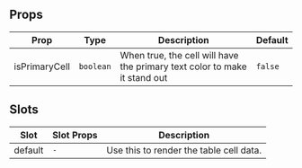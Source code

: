 <!-- This file is automatically generated, do not edit manually. -->

## Props

| Prop | Type | Description | Default |
| ---- | ---- | ----------- | ------- |
| isPrimaryCell | `boolean` | When true, the cell will have the primary text color to make it stand out | `false` |

## Slots

| Slot | Slot Props | Description |
| --------- | ---- | ----------- |
| default | `-` | Use this to render the table cell data. |
